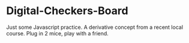 # Digital-Checkers-Board
Just some Javascript practice. A derivative concept from a recent local course. Plug in 2 mice, play with a friend.
